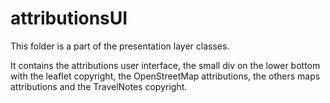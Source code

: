 # attributionsUI

This folder is a part of the presentation layer classes.

It contains the attributions user interface, the small div on the lower bottom with the leaflet copyright, the OpenStreetMap attributions, the others maps attributions and the TravelNotes copyright.
